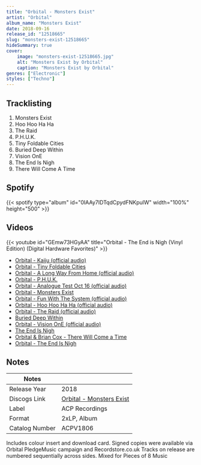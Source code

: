 ```yaml
---
title: "Orbital - Monsters Exist"
artist: "Orbital"
album_name: "Monsters Exist"
date: 2018-09-16
release_id: "12518665"
slug: "monsters-exist-12518665"
hideSummary: true
cover:
    image: "monsters-exist-12518665.jpg"
    alt: "Monsters Exist by Orbital"
    caption: "Monsters Exist by Orbital"
genres: ["Electronic"]
styles: ["Techno"]
---
```

## Tracklisting
1. Monsters Exist
2. Hoo Hoo Ha Ha
3. The Raid
4. P.H.U.K.
5. Tiny Foldable Cities
6. Buried Deep Within
7. Vision OnE
8. The End Is Nigh
9. There Will Come A Time
## Spotify
{{< spotify type="album" id="0IAAy7IDTqdCpydFNKpulW" width="100%" height="500" >}}

## Videos
{{< youtube id="GEmw73HGyAA" title="Orbital - The End is Nigh (Vinyl Edition) (Digital Hardware Favorites)" >}}
- [Orbital - Kaiju (official audio)](https://www.youtube.com/watch?v=YYdioE5vnj8)
- [Orbital - Tiny Foldable Cities](https://www.youtube.com/watch?v=7CC5aX8OzOI)
- [Orbital - A Long Way From Home (official audio)](https://www.youtube.com/watch?v=wQcOG9P0458)
- [Orbital - P.H.U.K.](https://www.youtube.com/watch?v=BGYZp3QqhqE)
- [Orbital - Analogue Test Oct 16 (official audio)](https://www.youtube.com/watch?v=Ke-fWqUEhQg)
- [Orbital - Monsters Exist](https://www.youtube.com/watch?v=1NQWhdrjXuA)
- [Orbital - Fun With The System (official audio)](https://www.youtube.com/watch?v=2-E7aliBKTE)
- [Orbital - Hoo Hoo Ha Ha (official audio)](https://www.youtube.com/watch?v=CDzKmemfHqQ)
- [Orbital - The Raid (official audio)](https://www.youtube.com/watch?v=_txIsgwOxbo)
- [Buried Deep Within](https://www.youtube.com/watch?v=vXFCUUZB8r8)
- [Orbital - Vision OnE (official audio)](https://www.youtube.com/watch?v=4lvYtYxFtfY)
- [The End Is Nigh](https://www.youtube.com/watch?v=6halbYxZjTc)
- [Orbital & Brian Cox - There Will Come a Time](https://www.youtube.com/watch?v=bBvE4YRtEEo)
- [Orbital - The End Is Nigh](https://www.youtube.com/watch?v=xrzB8A6h6CA)

## Notes
| Notes          |             |
| ---------------| ----------- |
| Release Year   | 2018 |
| Discogs Link   | [Orbital - Monsters Exist](https://www.discogs.com/release/12518665-Orbital-Monsters-Exist) |
| Label          | ACP Recordings |
| Format         | 2xLP, Album |
| Catalog Number | ACPV1806 |

Includes colour insert and download card.  Signed copies were available via Orbital PledgeMusic campaign and Recordstore.co.uk  Tracks on release are numbered sequentially across sides.  Mixed for Pieces of 8 Music
